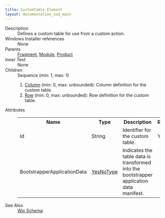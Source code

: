 ```yaml
---
title: CustomTable Element
layout: documentation_xsd_main
---
```

<dl>
  <dt>Description</dt>
  <dd>Defines a custom table for use from a custom action.</dd>
  <dt>Windows Installer references</dt>
  <dd>None</dd>
  <dt>Parents</dt>
  <dd>
    <a href="../fragment/">Fragment</a>, <a href="../module/">Module</a>, <a href="../product/">Product</a></dd>
  <dt>Inner Text</dt>
  <dd>None</dd>
  <dt>Children</dt>
  <dd>Sequence (min: 1, max: 1)<ol><li><a href="../column/">Column</a> (min: 0, max: unbounded): Column definition for the custom table.</li><li><a href="../row/">Row</a> (min: 0, max: unbounded): Row definition for the custom table.</li></ol></dd>
  <dt>Attributes</dt>
  <dd>
    <table cellspacing="0" cellpadding="0" class="schema">
      <tr>
        <th width="15%">Name</th>
        <th width="15%">Type</th>
        <th width="65%">Description</th>
        <th width="15%">Required</th>
      </tr>
      <tr>
        <td>Id</td>
        <td>String</td>
        <td>Identifier for the custom table.</td>
        <td>Yes</td>
      </tr>
      <tr>
        <td>BootstrapperApplicationData</td>
        <td><a href="../simple_type_yesnotype/">YesNoType</a></td>
        <td>Indicates the table data is transformed into the bootstrapper application data manifest.</td>
        <td>&nbsp;</td>
      </tr>
    </table>
  </dd>
  <dt>See Also</dt>
  <dd>
    <a href="../">Wix Schema</a>
  </dd>
</dl>
